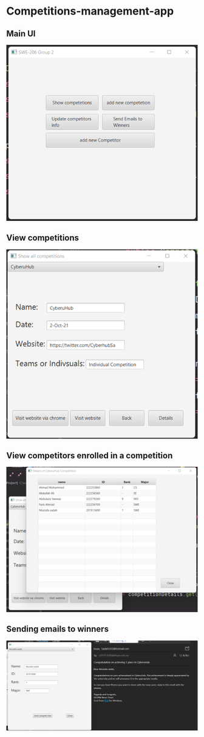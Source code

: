 # Competitions-management-app


## Main UI
![Selection customization](./imgs-demo/Screenshot-2022-05-23-125900.png)

## View competitions
![Selection customization](./imgs-demo/view-competition.png)

## View competitors enrolled in a competition
![Selection customization](./imgs-demo/view-competitors.png)

## Sending emails to winners
![Selection customization](./imgs-demo/send-congrats-email.png)
